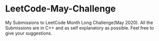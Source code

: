 # LeetCode-May-Challenge
My Submissions to LeetCode Month Long Challenge(May 2020). All the Submissions are in C++ and as self explanatory as possible.
Feel free to give your suggestions.
